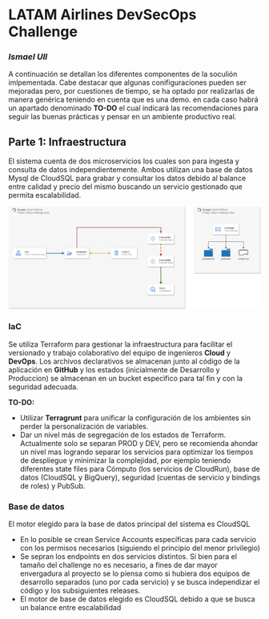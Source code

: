 # LATAM Airlines DevSecOps Challenge
### _Ismael Ull_
A continuación se detallan los diferentes componentes de la soculión imlpementada. Cabe destacar que algunas conifiguraciones pueden ser mejoradas pero, por cuestiones de tiempo, se ha optado por realizarlas de manera genérica teniendo en cuenta que es una demo. en cada caso habrá un apartado denominado **TO-DO** el cual indicará las recomendaciones para seguir las buenas prácticas y pensar en un ambiente productivo real.

## Parte 1: Infraestructura

El sistema cuenta de dos microservicios los cuales son para ingesta y consulta de datos independientemente. Ambos utilizan una base de datos Mysql de CloudSQL para grabar y consultar los datos debido al balance entre calidad y precio del mismo buscando un servicio gestionado que permita escalabilidad.

![Infra](assets/infra01.jpg)

### IaC

Se utiliza Terraform para gestionar la infraestructura para facilitar el versionado y trabajo colaborativo del equipo de ingenieros **Cloud** y **DevOps**. Los archivos declarativos se almacenan junto al código de la aplicación en **GitHub** y los estados (inicialmente de Desarrollo y Produccion) se almacenan en un bucket especìfico para tal fin y con la seguridad adecuada.

**TO-DO:**
- Utilizar **Terragrunt** para unificar la configuración de los ambientes sin perder la personalización de variables.
- Dar un nivel más de segregación de los estados de Terraform. Actualmente solo se separan PROD y DEV, pero se recomienda ahondar un nivel mas logrando separar los servicios para optimizar los tiempos de despliegue y minimizar la complejidad, por ejemplo teniendo diferentes state files para Cómputo (los servicios de CloudRun), base de datos (CloudSQL y BigQuery), seguridad (cuentas de servicio y bindings de roles) y PubSub.

### Base de datos
El motor elegido para la base de datos principal del sistema es CloudSQL
- En lo posible se crean Service Accounts específicas para cada servicio con los permisos necesarios (siguiendo el principio del menor privilegio)
- Se sepran los endpoints en dos servicios distintos. Si bien para el tamaño del challenge no es necesario, a fines de dar mayor envergadura al proyecto se lo piensa como si hubiera dos equipos de desarrollo separados (uno por cada servicio) y se busca independizar el código y los subsiguientes releases.
- El motor de base de datos elegido es CloudSQL debido a que se busca un balance entre escalabilidad 
